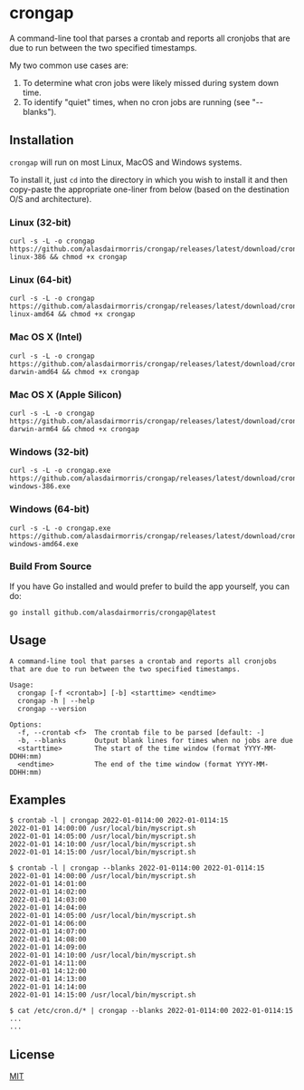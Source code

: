 # crongap

A command-line tool that parses a crontab and reports all cronjobs that are due to run between the two specified timestamps.

My two common use cases are:

1. To determine what cron jobs were likely missed during system down time.
2. To identify "quiet" times, when no cron jobs are running (see "--blanks").

## Installation

`crongap` will run on most Linux, MacOS and Windows systems.

To install it, just `cd` into the directory in which you wish to install it and then copy-paste the appropriate one-liner from below (based on the destination O/S and architecture).

### Linux (32-bit)

```
curl -s -L -o crongap https://github.com/alasdairmorris/crongap/releases/latest/download/crongap-linux-386 && chmod +x crongap
```

### Linux (64-bit)

```
curl -s -L -o crongap https://github.com/alasdairmorris/crongap/releases/latest/download/crongap-linux-amd64 && chmod +x crongap
```

### Mac OS X (Intel)

```
curl -s -L -o crongap https://github.com/alasdairmorris/crongap/releases/latest/download/crongap-darwin-amd64 && chmod +x crongap
```

### Mac OS X (Apple Silicon)

```
curl -s -L -o crongap https://github.com/alasdairmorris/crongap/releases/latest/download/crongap-darwin-arm64 && chmod +x crongap
```

### Windows (32-bit)

```
curl -s -L -o crongap.exe https://github.com/alasdairmorris/crongap/releases/latest/download/crongap-windows-386.exe
```

### Windows (64-bit)

```
curl -s -L -o crongap.exe https://github.com/alasdairmorris/crongap/releases/latest/download/crongap-windows-amd64.exe
```


### Build From Source

If you have Go installed and would prefer to build the app yourself, you can do:

```
go install github.com/alasdairmorris/crongap@latest
```


## Usage

```
A command-line tool that parses a crontab and reports all cronjobs that are due to run between the two specified timestamps.

Usage:
  crongap [-f <crontab>] [-b] <starttime> <endtime>
  crongap -h | --help
  crongap --version

Options:
  -f, --crontab <f>  The crontab file to be parsed [default: -]
  -b, --blanks       Output blank lines for times when no jobs are due
  <starttime>        The start of the time window (format YYYY-MM-DDHH:mm)
  <endtime>          The end of the time window (format YYYY-MM-DDHH:mm)
```

## Examples

```
$ crontab -l | crongap 2022-01-0114:00 2022-01-0114:15
2022-01-01 14:00:00 /usr/local/bin/myscript.sh
2022-01-01 14:05:00 /usr/local/bin/myscript.sh
2022-01-01 14:10:00 /usr/local/bin/myscript.sh
2022-01-01 14:15:00 /usr/local/bin/myscript.sh
```

```
$ crontab -l | crongap --blanks 2022-01-0114:00 2022-01-0114:15
2022-01-01 14:00:00 /usr/local/bin/myscript.sh
2022-01-01 14:01:00
2022-01-01 14:02:00
2022-01-01 14:03:00
2022-01-01 14:04:00
2022-01-01 14:05:00 /usr/local/bin/myscript.sh
2022-01-01 14:06:00
2022-01-01 14:07:00
2022-01-01 14:08:00
2022-01-01 14:09:00
2022-01-01 14:10:00 /usr/local/bin/myscript.sh
2022-01-01 14:11:00
2022-01-01 14:12:00
2022-01-01 14:13:00
2022-01-01 14:14:00
2022-01-01 14:15:00 /usr/local/bin/myscript.sh
```

```
$ cat /etc/cron.d/* | crongap --blanks 2022-01-0114:00 2022-01-0114:15
...
...
```

## License

[MIT](LICENSE)
